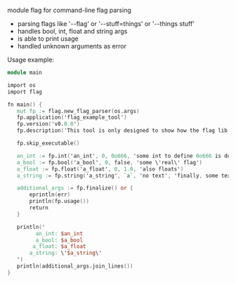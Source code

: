 module flag for command-line flag parsing

- parsing flags like '--flag' or '--stuff=things' or '--things stuff'
- handles bool, int, float and string args
- is able to print usage
- handled unknown arguments as error

Usage example:

 ```v
 module main

 import os
 import flag

 fn main() {
 	mut fp := flag.new_flag_parser(os.args)
 	fp.application('flag_example_tool')
 	fp.version('v0.0.0')
 	fp.description('This tool is only designed to show how the flag lib is working')

 	fp.skip_executable()

 	an_int := fp.int('an_int', 0, 0o666, 'some int to define 0o666 is default')
 	a_bool := fp.bool('a_bool', 0, false, 'some \'real\' flag')
 	a_float := fp.float('a_float', 0, 1.0, 'also floats')
 	a_string := fp.string('a_string', `a`, 'no text', 'finally, some text with "a" an abbreviation')

 	additional_args := fp.finalize() or {
 		eprintln(err)
 		println(fp.usage())
 		return
 	}

 	println('
 		  an_int: $an_int
 		  a_bool: $a_bool
 		 a_float: $a_float
 		a_string: \'$a_string\'
 	')
 	println(additional_args.join_lines())
 }
 ```